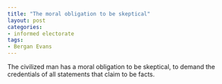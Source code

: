 ```yaml
---
title: "The moral obligation to be skeptical"
layout: post
categories:
- informed electorate
tags:
- Bergan Evans
---
```


The civilized man has a moral obligation to be skeptical, to demand the credentials of all statements that claim to be facts.